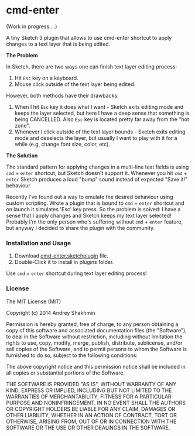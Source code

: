 cmd-enter
=========

(Work in progress....)

A tiny Sketch 3 plugin that allows to use cmd-enter shortcut to apply changes to a text layer that is being edited.

**The Problem**

In Sketch, there are two ways one can finish text layer editing process:

1. Hit `Esc` key on a keyboard.
2. Mouse click outside of the text layer being edited.

However, both methods have their drawbacks:

1. When I hit `Esc` key it does what I want - Sketch exits editing mode and keeps the layer selected, but here I have a deep sense that something is being CANCELLED. Also `Esc` key is located pretty far away from the "hot zone".
2. Whenever I click outside of the text layer bounds - Sketch exits editing mode and deselects the layer, but usually I want to play with it for a while (e.g, change font size, color, etc).


**The Solution**

The standard pattern for applying changes in a multi-line text fields is using `cmd` + `enter` shortcut, but Sketch doesn't support it. Whenever you hit `cmd` + `enter` Sketch produces a loud "bump" sound instead of expected "Save it!" behaviour.

Recently I've found out a way to emulate the desired behaviour using custom scripting. Wrote a plugin that is bound to `cmd` + `enter` shortcut and on launch it simulates 'Esc' key press. So the problem is solved: I have a sense that I apply changes and Sketch keeps my text layer selected! Probably I'm the only person who's suffering without `cmd` + `enter` feature, but anyway I decided to share the plugin with the community.

### Installation and Usage

1. Download [cmd-enter.sketchplugin](https://github.com/turbobabr/cmd-enter/raw/master/cmd-enter.sketchplugin) file.
2. Double-Click it to install in plugins folder.

Use `cmd` + `enter` shortcut during text layer editing process!

### License

The MIT License (MIT)

Copyright (c) 2014 Andrey Shakhmin

Permission is hereby granted, free of charge, to any person obtaining a copy of this software and associated documentation files (the "Software"), to deal in the Software without restriction, including without limitation the rights to use, copy, modify, merge, publish, distribute, sublicense, and/or sell copies of the Software, and to permit persons to whom the Software is furnished to do so, subject to the following conditions:

The above copyright notice and this permission notice shall be included in all copies or substantial portions of the Software.

THE SOFTWARE IS PROVIDED "AS IS", WITHOUT WARRANTY OF ANY KIND, EXPRESS OR IMPLIED, INCLUDING BUT NOT LIMITED TO THE WARRANTIES OF MERCHANTABILITY, FITNESS FOR A PARTICULAR PURPOSE AND NONINFRINGEMENT. IN NO EVENT SHALL THE AUTHORS OR COPYRIGHT HOLDERS BE LIABLE FOR ANY CLAIM, DAMAGES OR OTHER LIABILITY, WHETHER IN AN ACTION OF CONTRACT, TORT OR OTHERWISE, ARISING FROM, OUT OF OR IN CONNECTION WITH THE SOFTWARE OR THE USE OR OTHER DEALINGS IN THE SOFTWARE.
